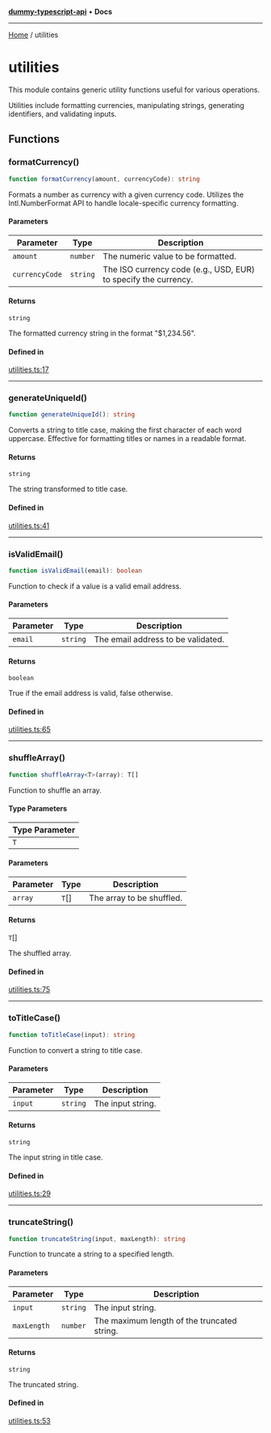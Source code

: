 [**dummy-typescript-api**](README.md) • **Docs**

***

[Home](README.md) / utilities

# utilities

This module contains generic utility functions useful for various operations.

Utilities include formatting currencies, manipulating strings, generating identifiers, and validating inputs.

## Functions

### formatCurrency()

```ts
function formatCurrency(amount, currencyCode): string
```

Formats a number as currency with a given currency code.
Utilizes the Intl.NumberFormat API to handle locale-specific currency formatting.

#### Parameters

| Parameter | Type | Description |
| ------ | ------ | ------ |
| `amount` | `number` | The numeric value to be formatted. |
| `currencyCode` | `string` | The ISO currency code (e.g., USD, EUR) to specify the currency. |

#### Returns

`string`

The formatted currency string in the format "$1,234.56".

#### Defined in

[utilities.ts:17](https://github.com/typedoc2md/dummy-typescript-api/blob/main/src/utilities.ts#L17)

***

### generateUniqueId()

```ts
function generateUniqueId(): string
```

Converts a string to title case, making the first character of each word uppercase.
Effective for formatting titles or names in a readable format.

#### Returns

`string`

The string transformed to title case.

#### Defined in

[utilities.ts:41](https://github.com/typedoc2md/dummy-typescript-api/blob/main/src/utilities.ts#L41)

***

### isValidEmail()

```ts
function isValidEmail(email): boolean
```

Function to check if a value is a valid email address.

#### Parameters

| Parameter | Type | Description |
| ------ | ------ | ------ |
| `email` | `string` | The email address to be validated. |

#### Returns

`boolean`

True if the email address is valid, false otherwise.

#### Defined in

[utilities.ts:65](https://github.com/typedoc2md/dummy-typescript-api/blob/main/src/utilities.ts#L65)

***

### shuffleArray()

```ts
function shuffleArray<T>(array): T[]
```

Function to shuffle an array.

#### Type Parameters

| Type Parameter |
| ------ |
| `T` |

#### Parameters

| Parameter | Type | Description |
| ------ | ------ | ------ |
| `array` | `T`[] | The array to be shuffled. |

#### Returns

`T`[]

The shuffled array.

#### Defined in

[utilities.ts:75](https://github.com/typedoc2md/dummy-typescript-api/blob/main/src/utilities.ts#L75)

***

### toTitleCase()

```ts
function toTitleCase(input): string
```

Function to convert a string to title case.

#### Parameters

| Parameter | Type | Description |
| ------ | ------ | ------ |
| `input` | `string` | The input string. |

#### Returns

`string`

The input string in title case.

#### Defined in

[utilities.ts:29](https://github.com/typedoc2md/dummy-typescript-api/blob/main/src/utilities.ts#L29)

***

### truncateString()

```ts
function truncateString(input, maxLength): string
```

Function to truncate a string to a specified length.

#### Parameters

| Parameter | Type | Description |
| ------ | ------ | ------ |
| `input` | `string` | The input string. |
| `maxLength` | `number` | The maximum length of the truncated string. |

#### Returns

`string`

The truncated string.

#### Defined in

[utilities.ts:53](https://github.com/typedoc2md/dummy-typescript-api/blob/main/src/utilities.ts#L53)
